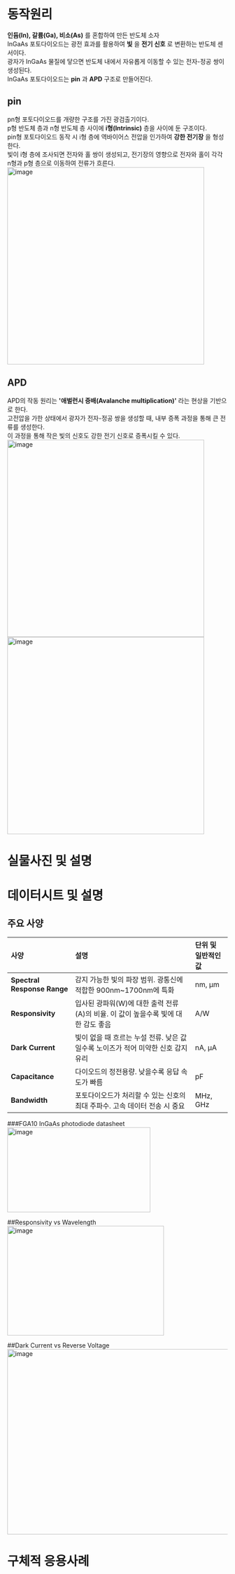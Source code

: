 # 동작원리 
**인듐(In), 갈륨(Ga), 비소(As)** 를 혼합하여 만든 반도체 소자  
InGaAs 포토다이오드는 광전 효과를 활용하여 **빛** 을 **전기 신호** 로 변환하는 반도체 센서이다.  
광자가 InGaAs 물질에 닿으면 반도체 내에서 자유롭게 이동할 수 있는 전자-정공 쌍이 생성된다.  
InGaAs 포토다이오드는 **pin** 과 **APD** 구조로 만들어진다.  

## pin  
pn형 포토다이오드를 개량한 구조를 가진 광검출기이다.  
p형 반도체 층과 n형 반도체 층 사이에 **i형(Intrinsic)** 층을 사이에 둔 구조이다.   
pin형 포토다이오드 동작 시 i형 층에 역바이어스 전압을 인가하여 **강한 전기장** 을 형성한다.  
빛이 i형 층에 조사되면 전자와 홀 쌍이 생성되고, 전기장의 영향으로 전자와 홀이 각각 n형과 p형 층으로 이동하여 전류가 흐른다.
<img width="450" height="450" alt="image" src="https://github.com/user-attachments/assets/23aaaf1c-e44f-4300-8869-8f66f5771fb8" />
 

## APD  
APD의 작동 원리는 **'애벌런시 증배(Avalanche multiplication)'** 라는 현상을 기반으로 한다.  
고전압을 가한 상태에서 광자가 전자-정공 쌍을 생성할 때, 내부 증폭 과정을 통해 큰 전류를 생성한다.  
이 과정을 통해 작은 빛의 신호도 강한 전기 신호로 증폭시킬 수 있다.  
<img width="450" height="450" alt="image" src="https://github.com/user-attachments/assets/b3cae04a-db60-4eee-a767-871f05e342cf" /> <img width="450" height="450" alt="image" src="https://github.com/user-attachments/assets/f7db34bd-c0a5-4658-a2aa-f589ae67b712" />




# 실물사진 및 설명 

# 데이터시트 및 설명  
## 주요 사양
| 사양 | 설명 | 단위 및 일반적인 값 |
|:---|:---|:---|
| **Spectral Response Range** | 감지 가능한 빛의 파장 범위. 광통신에 적합한 900nm~1700nm에 특화 | nm, µm |
| **Responsivity** | 입사된 광파워(W)에 대한 출력 전류(A)의 비율. 이 값이 높을수록 빛에 대한 감도 좋음 | A/W |
| **Dark Current** | 빛이 없을 때 흐르는 누설 전류. 낮은 값일수록 노이즈가 적어 미약한 신호 감지 유리 | nA, µA |
| **Capacitance** | 다이오드의 정전용량. 낮을수록 응답 속도가 빠름 | pF |
| **Bandwidth** | 포토다이오드가 처리할 수 있는 신호의 최대 주파수. 고속 데이터 전송 시 중요 | MHz, GHz |

###FGA10 InGaAs photodiode datasheet
<img width="327" height="194" alt="image" src="https://github.com/user-attachments/assets/f6608f6d-4ba9-4b33-a46a-9b78cacc1cdf" />


##Responsivity vs Wavelength
<img width="358" height="250" alt="image" src="https://github.com/user-attachments/assets/4fbc8377-12ac-43a6-b655-3657936822ae" />


##Dark Current vs Reverse Voltage
<img width="554" height="423" alt="image" src="https://github.com/user-attachments/assets/b0ab9080-dac0-44b9-905d-f8dd1c42db58" />


# 구체적 응용사례



